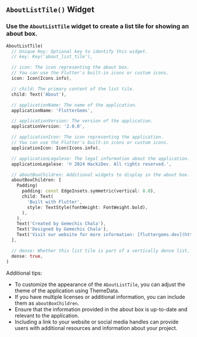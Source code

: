 ## `AboutListTile()` Widget

### Use the `AboutListTile` widget to create a list tile for showing an about box.

```dart
AboutListTile(
  // Unique Key: Optional key to identify this widget.
  // key: Key('about_list_tile'),

  // icon: The icon representing the about box.
  // You can use the Flutter's built-in icons or custom icons.
  icon: Icon(Icons.info),

  // child: The primary content of the list tile.
  child: Text('About'),

  // applicationName: The name of the application.
  applicationName: 'FlutterGems',

  // applicationVersion: The version of the application.
  applicationVersion: '2.0.0',

  // applicationIcon: The icon representing the application.
  // You can use the Flutter's built-in icons or custom icons.
  applicationIcon: Icon(Icons.info),

  // applicationLegalese: The legal information about the application.
  applicationLegalese: '© 2024 HackiDev. All rights reserved.',

  // aboutBoxChildren: Additional widgets to display in the about box.
  aboutBoxChildren: [
    Padding(
      padding: const EdgeInsets.symmetric(vertical: 8.0),
      child: Text(
        'Built with Flutter',
        style: TextStyle(fontWeight: FontWeight.bold),
      ),
    ),
    Text('Created by Gemechis Chala'),
    Text('Designed by Gemechis Chala'),
    Text('Visit our website for more information: [fluttergems.dev](https://fluttergems.dev)'),
  ],

  // dense: Whether this list tile is part of a vertically dense list.
  dense: true,
)
```

Additional tips:
- To customize the appearance of the `AboutListTile`, you can adjust the theme of the application using ThemeData.
- If you have multiple licenses or additional information, you can include them as `aboutBoxChildren`.
- Ensure that the information provided in the about box is up-to-date and relevant to the application.
- Including a link to your website or social media handles can provide users with additional resources and information about your project.
